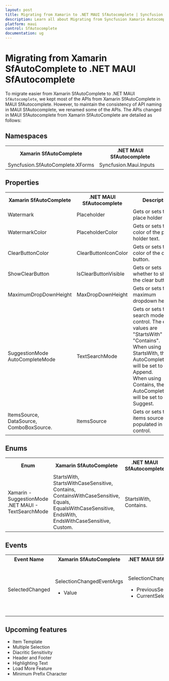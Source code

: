 ```yaml
---
layout: post
title: Migrating from Xamarin to .NET MAUI SfAutocomplete | Syncfusion 
description: Learn all about Migrating from Syncfusion Xamarin Autocomplete to Syncfusion .NET MAUI Autocomplete control and more here.
platform: maui
control: SfAutocomplete
documentation: ug
---  
```


# Migrating from Xamarin SfAutoComplete to .NET MAUI SfAutocomplete 

To migrate easier from Xamarin SfAutoComplete to .NET MAUI `SfAutocomplete`, we kept most of the APIs from Xamarin SfAutoComplete in MAUI SfAutocomplete. However, to maintain the consistency of API naming in MAUI SfAutocomplete, we renamed some of the APIs. The APIs changed in MAUI SfAutocomplete from Xamarin SfAutoComplete are detailed as follows:

## Namespaces 

<table>
<tr>
<th>Xamarin SfAutoComplete</th>
<th>.NET MAUI SfAutocomplete</th></tr>
<tr>
<td>Syncfusion.SfAutoComplete.XForms</td>
<td>Syncfusion.Maui.Inputs</td></tr>
</table>

## Properties

<table> 
<tr>
<th>Xamarin SfAutoComplete</th>
<th>.NET MAUI SfAutocomplete</th>
<th>Description</th></tr>
<tr>
<td>Watermark</td>
<td>Placeholder</td>
<td>Gets or sets the place holder text.</td></tr>
<tr>
<td>WatermarkColor</td>
<td>PlaceholderColor</td>
<td>Gets or sets the color of the place holder text.</td></tr>
<tr>
<td>ClearButtonColor</td>
<td>ClearButtonIconColor</td>
<td>Gets or sets the color of the clear button.</td></tr>
<tr>
<td>ShowClearButton</td>
<td>IsClearButtonVisible</td>
<td>Gets or sets whether to show the clear button.</td></tr>
<tr>
<td>MaximumDropDownHeight</td>
<td>MaxDropDownHeight</td>
<td>Gets or sets the maximum dropdown height.</td></tr>
<tr>
<td>SuggestionMode <br/> AutoCompleteMode</td>
<td>TextSearchMode</td>
<td>Gets or sets the search mode of the control. The enum values are "StartsWith" and "Contains". <br/>When using StartsWith, the AutoCompleteMode will be set to Append. <br/> When using Contains, the AutoCompleteMode will be set to Suggest.</td></tr>
<tr>
<td>ItemsSource,<br/>DataSource,<br/>ComboBoxSource. </td>
<td>ItemsSource</td>
<td>Gets or sets the items source to be populated in the control.</td></tr>
</table> 

## Enums

<table>
<tr>
<th>Enum</th>
<th>Xamarin SfAutoComplete</th>
<th>.NET MAUI SfAutocomplete</th>
<th>Description</th></tr>
<tr>
<td>Xamarin - SuggestionMode <br/> .NET MAUI - TextSearchMode</td>
<td>StartsWith,<br/>StartsWithCaseSensitive,<br/>Contains,<br/>ContainsWithCaseSensitive,<br/>Equals,<br/>EqualsWithCaseSensitive,<br/>EndsWith,<br/>EndsWithCaseSensitive,<br/>Custom.</td>
<td>StartsWith,<br/>Contains.</td>
<td>Gets or sets the search mode of the control.</td></tr>
</table>

## Events

<table> 
<tr>
<th>Event Name</th>
<th>Xamarin SfAutoComplete</th>
<th>.NET MAUI SfAutocomplete</th>
<th>Description</th></tr>
<tr>
<td>SelectedChanged</td>
<td>SelectionChangedEventArgs<br/> <ul><li>Value</li></ul></td>
<td>SelectionChangedEventArgs<br/> <ul> <li>PreviousSelection </li> <li> CurrentSelection</li> </ul></td>
<td>Raises when an item is selected in the dropdown or the SelectedItem is set programatically.Returns the previous selected item and the currently selected item</td></tr>
</table> 

## Upcoming features

  * Item Template
  * Multiple Selection
  * Diacritic Sensitivity
  * Header and Footer
  * Highlighting Text
  * Load More Feature
  * Minimum Prefix Character
